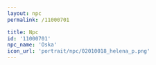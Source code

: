 ```yaml
---
layout: npc
permalink: /11000701

title: Npc
id: '11000701'
npc_name: 'Oska'
icon_url: 'portrait/npc/02010018_helena_p.png'
---
```

